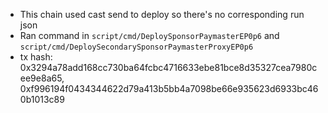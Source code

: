 - This chain used cast send to deploy so there's no corresponding run json
- Ran command in `script/cmd/DeploySponsorPaymasterEP0p6` and `script/cmd/DeploySecondarySponsorPaymasterProxyEP0p6`
- tx hash: 0x3294a78add168cc730ba64fcbc4716633ebe81bce8d35327cea7980cee9e8a65, 0xf996194f0434344622d79a413b5bb4a7098be66e935623d6933bc460b1013c89 